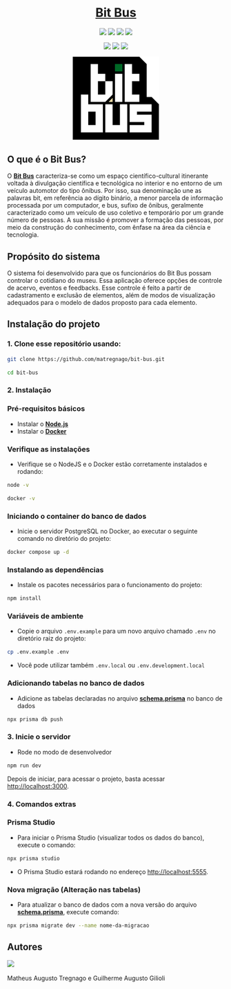 <h1 align="center">
<a href="https://elyzen.vercel.app">
Bit Bus
</a>
</h1>

<p align="center">
  <a href="#"><img src="https://img.shields.io/badge/typescript-%23007acc.svg?style=for-the-badge&logo=typescript&logoColor=%23ffffff"/></a>
  <a href="#"><img src="https://img.shields.io/badge/shadcn/UI-%23ffffff.svg?style=for-the-badge&logo=shadcnui&logoColor=black"/></a>
  <a href="#"><img src="https://img.shields.io/badge/nextjs-%2320232a.svg?style=for-the-badge&logo=nextdotjs&logoColor=white"/></a>
  <a href="#"><img src="https://img.shields.io/badge/Tailwind_CSS-38B2AC?style=for-the-badge&logo=tailwind-css&logoColor=white"/></a>
</p>

<p align="center">
  <a href="#"><img src="https://img.shields.io/badge/Node.js-339933.svg?style=for-the-badge&logo=node.js&logoColor=white"/></a>
  <a href="#"><img src="  https://img.shields.io/badge/Prisma-3982CE?style=for-the-badge&logo=Prisma&logoColor=white"/></a>
    <a href="#"><img src="https://img.shields.io/badge/PostgreSQL-316192?style=for-the-badge&logo=postgresql&logoColor=white"/></a>
</p>

<p align="center">
  <a href="https://elyzen.vercel.app" target="_blank">
    <img src="https://github.com/matregnago/bit-bus/blob/master/public/logo-bitbus.png?raw=true" alt="Logo" width="200"/>
  </a>
</p>

## O que é o Bit Bus?

O **[Bit Bus](https://www.ucs.br/bit-bus/)** caracteriza-se como um espaço científico-cultural itinerante voltada à divulgação científica e tecnológica no interior e no entorno de um veículo automotor do tipo ônibus. Por isso, sua denominação une as palavras bit, em referência ao dígito binário, a menor parcela de informação processada por um computador, e bus, sufixo de ônibus, geralmente caracterizado como um veículo de uso coletivo e temporário por um grande número de pessoas.
A sua missão é promover a formação das pessoas, por meio da construção do conhecimento, com ênfase na área da ciência e tecnologia.

## Propósito do sistema

O sistema foi desenvolvido para que os funcionários do Bit Bus possam controlar o cotidiano do museu. Essa aplicação oferece opções de controle de acervo, eventos e feedbacks. Esse controle é feito a partir de cadastramento e exclusão de elementos, além de modos de visualização adequados para o modelo de dados proposto para cada elemento.

## Instalação do projeto

### 1. Clone esse repositório usando:

```bash
git clone https://github.com/matregnago/bit-bus.git
```

```bash
cd bit-bus
```

### 2. Instalação

### Pré-requisitos básicos

- Instalar o **[Node.js](https://nodejs.org/)**
- Instalar o **[Docker](https://www.docker.com/)**

### Verifique as instalações

- Verifique se o NodeJS e o Docker estão corretamente instalados e rodando:

```bash
node -v
```

```bash
docker -v
```

### Iniciando o container do banco de dados

- Inicie o servidor PostgreSQL no Docker, ao executar o seguinte comando no diretório do projeto:

```bash
docker compose up -d
```

### Instalando as dependências

- Instale os pacotes necessários para o funcionamento do projeto:

```bash
npm install
```

### Variáveis de ambiente

- Copie o arquivo `.env.example` para um novo arquivo chamado `.env` no diretório raiz do projeto:

```bash
cp .env.example .env
```

- Você pode utilizar também `.env.local` ou `.env.development.local`

### Adicionando tabelas no banco de dados

- Adicione as tabelas declaradas no arquivo **[schema.prisma](https://github.com/matregnago/bit-bus/blob/master/prisma/schema.prisma)** no banco de dados

```bash
npx prisma db push
```

### 3. Inicie o servidor

- Rode no modo de desenvolvedor

```bash
npm run dev
```

Depois de iniciar, para acessar o projeto, basta acessar
[http://localhost:3000](http://localhost:3000).

### 4. Comandos extras

### Prisma Studio

- Para iniciar o Prisma Studio (visualizar todos os dados do banco), execute o comando:

```bash
npx prisma studio
```

- O Prisma Studio estará rodando no endereço [http://localhost:5555](http://localhost:5555).

### Nova migração (Alteração nas tabelas)

- Para atualizar o banco de dados com a nova versão do arquivo **[schema.prisma](https://github.com/matregnago/bit-bus/blob/master/prisma/schema.prisma)**, execute comando:

```bash
npx prisma migrate dev --name nome-da-migracao
```

## Autores

<img width="80" src="https://contrib.rocks/image?repo=matregnago/bit-bus" />

<p>Matheus Augusto Tregnago e Guilherme Augusto Gilioli</p>
